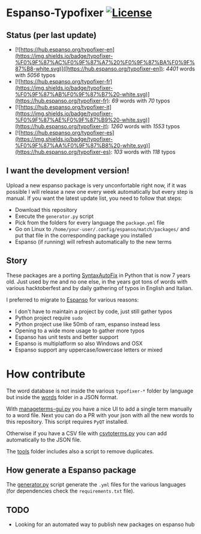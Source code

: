 # Espanso-Typofixer [![License](https://img.shields.io/badge/License-GPL%20v3-blue.svg)](http://www.gnu.org/licenses/gpl-3.0)   

## Status (per last update)

* [![https://hub.espanso.org/typofixer-en](https://img.shields.io/badge/typofixer-%F0%9F%87%AC%F0%9F%87%A7%20%F0%9F%87%BA%F0%9F%87%B8-white.svg)]([https://hub.espanso.org/typofixer-en]): *<!--en-words-->4401<!--en-words-end-->* words with *<!--en-typos-->5056<!--en-typos-end-->* typos
* [![https://hub.espanso.org/typofixer-fr](https://img.shields.io/badge/typofixer-%F0%9F%87%AB%F0%9F%87%B7%20-white.svg)](https://hub.espanso.org/typofixer-fr): *<!--fr-words-->69<!--fr-words-end-->* words with *<!--fr-typos-->70<!--fr-typos-end-->* typos
* [![https://hub.espanso.org/typofixer-it](https://img.shields.io/badge/typofixer-%F0%9F%87%AE%F0%9F%87%B9%20-white.svg)](https://hub.espanso.org/typofixer-it): *<!--it-words-->1260<!--it-words-end-->* words with *<!--it-typos-->1553<!--it-typos-end-->* typos
* [![https://hub.espanso.org/typofixer-es](https://img.shields.io/badge/typofixer-%F0%9F%87%AA%F0%9F%87%B8%20-white.svg)](https://hub.espanso.org/typofixer-es): *<!--es-words-->103<!--es-words-end-->* words with *<!--es-typos-->118<!--es-typos-end-->* typos

## I want the development version!

Upload a new espanso package is very unconfortable right now, if it was possible I will release a new one every week automatically but every step is manual.
If you want the latest update list, you need to follow that steps:

* Download this repository
* Execute the `generator.py` script
* Pick from the folders for every language the `package.yml` file
* Go on Linux to `/home/your-user/.config/espanso/match/packages/` and put that file in the corresponding package you installed
* Espanso (if running) will refresh automatically to the new terms

## Story

These packages are a porting [SyntaxAutoFix](https://github.com/Mte90/SyntaxAutoFix) in Python that is now 7 years old.
Just used by me and no one else, in the years got tons of words with various hacktoberfest and by daily gathering of typos in English and Italian.

I preferred to migrate to [Espanso](https://espanso.org) for various reasons:

* I don't have to maintain a project by code, just still gather typos
* Python project require `sudo`
* Python project use like 50mb of ram, espanso instead less
* Opening to a wide more usage to gather more typos
* Espanso has unit tests and better support
* Espanso is multiplatform so also Windows and OSX
* Espanso support any uppercase/lowercase letters or mixed

# How contribute

The word database is not inside the various `typofixer-*` folder by language but inside the [words](https://github.com/Mte90/espanso-typofixer/tree/master/words) folder in a JSON format.

With [manageterms-gui.py](https://github.com/Mte90/espanso-typofixer/blob/master/tools/manageterms-gui.py) you have a nice UI to add a single term manually to a word file. Next you can do a PR with your json with all the new words to this repository. This script requires `PyQT` installed.

Otherwise if you have a CSV file with [csvtoterms.py](https://github.com/Mte90/espanso-typofixer/blob/master/tools/csvtoterms.py) you can add automatically to the JSON file.

The [tools](https://github.com/Mte90/espanso-typofixer/tree/master/tools) folder includes also a script to remove duplicates.

## How generate a Espanso package

The [generator.py](https://github.com/Mte90/espanso-typofixer/blob/master/generator.py) script generate the `.yml` files for the various languages (for dependencies check the `requirements.txt` file).

## TODO

* Looking for an automated way to publish new packages on espanso hub
